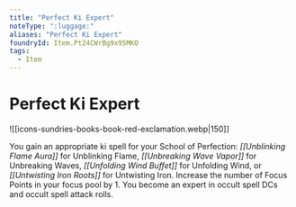 ```yaml
---
title: "Perfect Ki Expert"
noteType: ":luggage:"
aliases: "Perfect Ki Expert"
foundryId: Item.Pt24CWrBg9x95MKO
tags:
  - Item
---
```


# Perfect Ki Expert
![[icons-sundries-books-book-red-exclamation.webp|150]]

You gain an appropriate ki spell for your School of Perfection: _[[Unblinking Flame Aura]]_ for Unblinking Flame, _[[Unbreaking Wave Vapor]]_ for Unbreaking Waves, _[[Unfolding Wind Buffet]]_ for Unfolding Wind, or _[[Untwisting Iron Roots]]_ for Untwisting Iron. Increase the number of Focus Points in your focus pool by 1. You become an expert in occult spell DCs and occult spell attack rolls.
